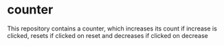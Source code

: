 # counter
This repository contains a counter, which increases its count if increase is clicked, resets if clicked on reset and decreases if clicked on decrease
